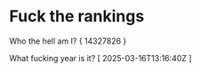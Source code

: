 # Fuck the rankings

Who the hell am I?
{ 14327826 }

What fucking year is it?
[ 2025-03-16T13:16:40Z ]
